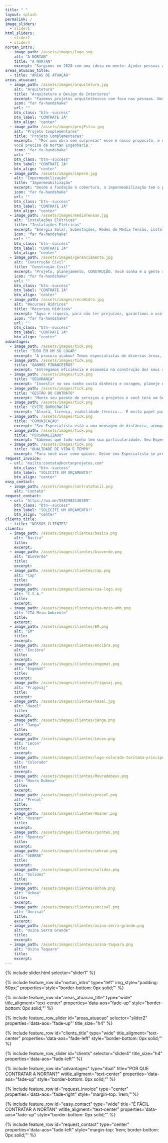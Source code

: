 ```yaml
---
title: " "
layout: splash
permalink: /
image_sliders:
  - slider1
html_sliders:
  - slider2
  - slider4
nortan_intro:
  - image_path: /assets/images/logo.svg
    alt: "A NORTAN"
    title: "A NORTAN"
    excerpt: "Surgimos em 2020 com uma ideia em mente: Ajudar pessoas a realizarem seus sonhos através da Engenharia. Para isso trouxemos engenharia e arquitetura de ponta para o setor de construção civil de alagoas, com um grande time de engenheiros e arquitetos empreendedores e valorizados, viemos fazer diferente, somos a engenharia colaborativa, um jeito novo de entregar valor ao cliente. Veja o que nossa união gerou de 2020 para cá 😉"
areas_atuacao_title:
  - title: "ÁREAS DE ATUAÇÃO"
areas_atuacao:
  - image_path: /assets/images/arquitetura.jpg
    alt: "Arquitetura"
    title: "Arquitetura e Design de Interiores"
    excerpt: "Fazemos projetos arquitetônicos com foco nas pessoas. Nossa especialidade é elaborar espaços que estejam de acordo com as reais necessidades do usuário e de forma a proporcionar verdadeira qualidade de vida além de soluções sustentáveis."
    icon: "far fa-handshake"
    url: ""
    btn_class: "btn--success"
    btn_label: "CONTRATE JÁ"
    btn_align: "center"
  - image_path: /assets/images/projEstru.jpg
    alt: "Projeto Complementares"
    title: "Projeto Complementares"
    excerpt: ' "Por uma obra sem surpresas" esse é nosso propósito, e uma obra sem surpresas só acontece com projetos em BIM. Você não tem seus projetos em 3d? você não tem um orçamento modelado da sua obra? Você ainda fica dando jeitinho na obra? 
    Você precisa da Nortan Engenharia.'
    icon: "far fa-handshake"
    url: ""
    btn_class: "btn--success"
    btn_label: "CONTRATE JÁ"
    btn_align: "center"
  - image_path: /assets/images/imperm.jpg
    alt: "Impermeabilização"
    title: "Impermeabilização"
    excerpt: "Desde a fundação à cobertura, a impermeabilização tem o poder de proteger seu patrimônio e seu bem estar. Invista no time que entende, nosso líder Paulo Cunha é referência no Estado, não atoa trabalhamos nas maiores construtoras do Estado. Impermeabilização de reservatórios confinados, lajes, estacionamentos, piscinas, calhas, estamos à disposição."
    icon: "far fa-handshake"
    url: ""
    btn_class: "btn--success"
    btn_label: "CONTRATE JÁ"
    btn_align: "center"
  - image_path: /assets/images/mediaTensao.jpg
    alt: "Instalações Elétricas"
    title: "Instalações Elétricas"
    excerpt: "Energia Solar, Subestações, Redes de Média Tensão, instalações residenciais e comerciais. Com a experiência da equipe Nortan, sua instalação será eficiente e segura. E não se preocupe com a burocracia, nosso serviço só acaba com a obra aprovada e energizada."
    icon: "far fa-handshake"
    url: ""
    btn_class: "btn--success"
    btn_label: "CONTRATE JÁ"
    btn_align: "center"
  - image_path: /assets/images/gerenciamento.jpg
    alt: "Construção Civil"
    title: "Construção Civil"
    excerpt: "Projeto, planejamento, CONSTRUÇÃO. Você sonha e a gente realiza!Trabalhamos por uma obra eficiente, ou seja, que tenha alto padrão técnico e de qualidade, mas que seja econômica. Nossa equipe multidisciplinar garante isso, temos o time certo para construir o seu sonho."
    icon: "far fa-handshake"
    url: ""
    btn_class: "btn--success"
    btn_label: "CONTRATE JÁ"
    btn_align: "center"
  - image_path: /assets/images/recuHidro.jpg
    alt: "Recursos Hídricos"
    title: "Recursos Hídricos"
    excerpt: "Água é riqueza, para não ter prejuízos, garantimos o uso legalizado e sustentável da sua fonte de riqueza. Elaboramos estudos hidrológicos, regularizamos suas captações de água, lançamentos, obras hídricas e executamos o levantamento de dados através da hidrometria quali-quantitativa: vazões, levantamento batimétrico em reservatórios e instalação de estações de monitoramento."
    icon: "far fa-handshake"
    url: ""
    btn_class: "btn--success"
    btn_label: "CONTRATE JÁ"
    btn_align: "center"
advantages:
  - image_path: /assets/images/tick.png
    title: "TUDO EM UM SÓ LUGAR"
    excerpt: "A procura acabou! Temos especialistas de diversas áreas, trabalhando em equipe para tirar seu sonho do papel."
  - image_path: /assets/images/tick.png
    title: "GANHOS FINANCEIROS"
    excerpt: "Entregamos eficiência e economia na construção dos seus sonhos."
  - image_path: /assets/images/tick.png
    title: "SEGURANÇA"
    excerpt: "Investir no seu sonho custa dinheiro e coragem, planeje ele com uma equipe de alto nível."
  - image_path: /assets/images/tick.png
    title: "GESTÃO DO CONTRATO"
    excerpt: "Monte seu pacote de serviços e projetos e você terá um Gestor do Contrato e uma equipe multidisciplinar para você, não se preocupe com mais nada."
  - image_path: /assets/images/tick.png
    title: "EVITE BUROCRACIA"
    excerpt: "Alvará, licença, viabilidade técnica... É muito papel para uma obra. Deixe isso para seu Especialista."
  - image_path: /assets/images/tick.png
    title: "COMUNICAÇÃO"
    excerpt: "Seu Especialista está a uma mensagem de distância, acompanhe seu contrato."
  - image_path: /assets/images/tick.png
    title: "PERSONALIZADO"
    excerpt: "Sabemos que todo sonho tem sua particularidade. Seu Especialista irá te guiar pelo melhor caminho para chegar aonde você quer."
  - image_path: /assets/images/tick.png
    title: "QUALIDADE DE VIDA E TEMPO"
    excerpt: "Para você usar como quiser. Deixe seu Especialista se preocupar com os detalhes."
request_invoice:
  - url: "mailto:contato@nortanprojetos.com"
    btn_class: "btn--success"
    btn_label: "SOLICITE UM ORÇAMENTO!"
    btn_align: "center"
easy_contact:
  - image_path: /assets/images/contrataFacil.png
    alt: "Contato"
request_contact:
  - url: "https://wa.me/5582982136209"
    btn_class: "btn--success"
    btn_label: "SOLICITE UM ORÇAMENTO!"
    btn_align: "center"
clients_title:
  - title: "NOSSOS CLIENTES"
clients:
  - image_path: /assets/images/clientes/basica.png
    alt: "Basica"
    title:
    excerpt:
  - image_path: /assets/images/clientes/bioverde.png
    alt: "BioVerde"
    title:
    excerpt:
  - image_path: /assets/images/clientes/cap.png
    alt: "Cap"
    title:
    excerpt:
  - image_path: /assets/images/clientes/csa-logo.svg
    alt: "C.S.A."
    title:
    excerpt:
  - image_path: /assets/images/clientes/cta-meio-amb.png
    alt: "CTA Meio Ambiente"
    title:
    excerpt:
  - image_path: /assets/images/clientes/EM.png
    alt: "EM"
    title:
    excerpt:
  - image_path: /assets/images/clientes/encibra.png
    alt: "Encibra"
    title:
    excerpt:
  - image_path: /assets/images/clientes/engemat.png
    alt: "Engemat"
    title:
    excerpt:
  - image_path: /assets/images/clientes/frigosaj.png
    alt: "Frigosaj"
    title:
    excerpt:
  - image_path: /assets/images/clientes/hazel.jpg
    alt: "Hazel"
    title:
    excerpt:
  - image_path: /assets/images/clientes/janga.png
    alt: "Janga"
    title:
    excerpt:
  - image_path: /assets/images/clientes/Lecon.png
    alt: "Lecon"
    title:
    excerpt:
  - image_path: /assets/images/clientes/logo-colorado-toritama-principe.png
    alt: "Colorado"
    title:
    excerpt:
  - image_path: /assets/images/clientes/Mouradebeux.png
    alt: "Moura Dubeux"
    title:
    excerpt:
  - image_path: /assets/images/clientes/precol.png
    alt: "Precol"
    title:
    excerpt:
  - image_path: /assets/images/clientes/Rosner.png
    alt: "Rosner"
    title:
    excerpt:
  - image_path: /assets/images/clientes/rpontes.png
    alt: "Rpontes"
    title:
    excerpt:
  - image_path: /assets/images/clientes/sebrae.png
    alt: "SEBRAE"
    title:
    excerpt:
  - image_path: /assets/images/clientes/solidez.png
    alt: "Solidez"
    title:
    excerpt:
  - image_path: /assets/images/clientes/Uchoa.png
    alt: "Uchoa"
    title:
    excerpt:
  - image_path: /assets/images/clientes/uncisal.png
    alt: "Uncisal"
    title:
    excerpt:
  - image_path: /assets/images/clientes/usina-serra-grande.png
    alt: "Usina Serra Grande"
    title:
    excerpt:
  - image_path: /assets/images/clientes/usina-taquara.png
    alt: "Usina Taquara"
    title:
    excerpt:
---
```


{% include slider.html selector="slider1" %}

{% include feature_row id="nortan_intro" type="left" img_style="padding: 50px;" properties='style="border-bottom: 0px solid;"' %}

<div id="metrics" class="feature__wrapper aos-init aos-animate" data-aos="fade-right"></div>

{% include feature_row id="areas_atuacao_title" type="wide" title_aligment="text-center" properties='data-aos="fade-up" style="border-bottom: 0px solid;"' %}

{% include feature_row_slider id="areas_atuacao" selector="slider2" properties='data-aos="fade-up"' title_size="h4" %}

{% include feature_row id="clients_title" type="wide" title_aligment="text-center" properties='data-aos="fade-left" style="border-bottom: 0px solid;"' %}

{% include feature_row_slider id="clients" selector="slider4" title_size="h4" properties='data-aos="fade-left"' %}

{% include feature_row id="advantages" type="dual" title="POR QUE CONTRATAR A NORTAN?" wtitle_aligment="text-center" properties='data-aos="fade-up" style="border-bottom: 0px solid;"' %}

{% include feature_row id="request_invoice" type="center" properties='data-aos="fade-right" style="margin-top: 1rem;"'%}

{% include feature_row id="easy_contact" type="wide" title="É FÁCIL CONTRATAR A NORTAN" wtitle_aligment="text-center" properties='data-aos="fade-up" style="border-bottom: 0px solid;"' %}

{% include feature_row id="request_contact" type="center" properties='data-aos="fade-left" style="margin-top: 1rem; border-bottom: 0px solid;"' %}

